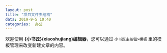 ```yaml
---
layout: post
title: "项目文件夹结构"
data: 2019-9-5 10:40
categories:  办公
---
```



欢迎使用 **{小书匠}(xiaoshujiang)编辑器**，您可以通过 `小书匠主按钮>模板` 里的模板管理来改变新建文章的内容。

